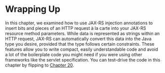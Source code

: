 # Wrapping Up


In this chapter, we examined how to use JAX-RS injection annotations to insert bits and pieces of an HTTP request à la carte into your JAX-RS resource method parameters. While data is represented as strings within an HTTP request, JAX-RS can automatically convert this data into the Java type you desire, provided that the type follows certain constraints. These features allow you to write compact, easily understandable code and avoid a lot of the boilerplate code you might need if you were using other frameworks like the servlet specification. You can test-drive the code in this chapter by flipping to [Chapter 20](../../part2/chapter20/examples_for_chapter_5.md).
